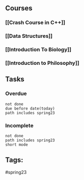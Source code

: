 ## Courses
### [[Crash Course in C++]]
### [[Data Structures]]
### [[Introduction To Biology]]
### [[Introduction to Philosophy]]

## Tasks
### Overdue
```tasks
not done
due before date(today)
path includes spring23
```
### Incomplete
```tasks
not done
path includes spring23
short mode
```

## Tags:
#spring23 
